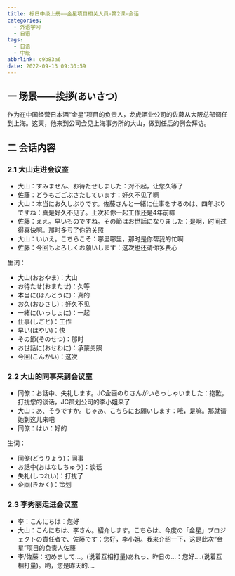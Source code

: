 ```yaml
---
title: 标日中级上册——金星项目相关人员-第2课-会话
categories:
  - 外语学习
  - 日语
tags:
  - 日语
  - 中级
abbrlink: c9b83a6
date: 2022-09-13 09:30:59
---
```

## 一 场景——挨拶(あいさつ)

作为在中国经营日本酒“金星”项目的负责人，龙虎酒业公司的佐藤从大阪总部调任到上海。这天，他来到公司会见上海事务所的大山，做到任后的例会拜访。

<!--more-->

## 二 会话内容

### 2.1 大山走进会议室

* 大山：すみません、お待たせしました：对不起，让您久等了
* 佐藤：どうもごごぶさたしています：好久不见了啊
* 大山：本当にお久しぶりです。佐藤さんと一緒に仕事をするのは、四年ぶりですね：真是好久不见了。上次和你一起工作还是4年前嘛
* 佐藤：ええ。早いものですね。その節はお世話になりました：是啊，时间过得真快啊。那时多亏了你的关照
* 大山：いいえ。こちらこそ：哪里哪里，那时是你帮我的忙啊
* 佐藤：今回もよろしくお願いします：这次也还请你多费心

生词：

* 大山(おおやま)：大山
* お待たせ(おまたせ)：久等
* 本当に(ほんとうに)：真的
* お久(おひさし)：好久不见
* 一緒に(いっしょに)：一起
* 仕事(しごと)：工作
* 早い(はやい)：快
* その節(そのせつ)：那时
* お世話に(おせわに)：承蒙关照
* 今回(こんかい)：这次

### 2.2 大山的同事来到会议室

* 同僚：お話中、失礼します。JC企画のりさんがいらっしゃいました：抱歉，打扰您的谈话，JC策划公司的李小姐来了
* 大山：あ、そうですか。じゃあ、こちらにお願いします：哦，是嘛。那就请她到这儿来吧
* 同僚：はい：好的

生词：

* 同僚(どうりょう)：同事
* お話中(おはなしちゅう)：谈话
* 失礼(しつれい)：打扰了
* 企画(きかく)：策划

### 2.3 李秀丽走进会议室

* 李：こんにちは：您好
* 大山：こんにちは、李さん。紹介します。こちらは、今度の「金星」プロジェクトの責任者で、佐藤です：您好，李小姐。我来介绍一下，这是此次“金星”项目的负责人佐藤
* 李/佐藤：初めまして…。(说着互相打量)あれっ、昨日の…：您好....(说着互相打量)。哟，您是昨天的....